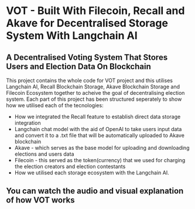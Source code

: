 # VOT - Built With Filecoin, Recall and Akave for Decentralised Storage System With Langchain AI

## A Decentralised Voting System That Stores Users and Election Data On Blockchain

This project contains the whole code for VOT project and this utilises Langchain AI, Recall Blockchain Storage, Akave Blockchain Storage and Filecoin Ecosystem together to acheive the goal of decentralising election system. Each part of this project has been structured seperately to show how we utilised each of the tecnologies:

*  How we integrated the Recall feature to establish direct data storage integration
*  Langchain chat model with the aid of OpenAI to take users input data and convert it to a .txt file that will be automatically uploaded to Akave blockchain
*  Akave - which serves as the base model for uploading and downloading elections and users data
*  Filecoin - this served as the token(currency) that we used for charging the election creators and election contestants
*  How we utilised each storage ecosystem with the Langchain AI.

## You can watch the audio and visual explanation of how VOT works
<a href="https://youtu.be/YaZZEnK8YTo" target="blank"></a>

